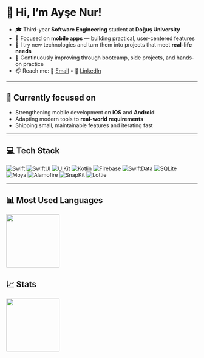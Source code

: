 # 👋 Hi, I’m Ayşe Nur!

- 🎓 Third-year **Software Engineering** student at **Doğuş University**
- 📱 Focused on **mobile apps** — building practical, user-centered features
- 🧪 I try new technologies and turn them into projects that meet **real-life needs**
- 🌱 Continuously improving through bootcamp, side projects, and hands-on practice
- 📫 Reach me: **📧** [Email](mailto:aysenurkendirciiss@gmail.com) • **💼** [LinkedIn](https://www.linkedin.com/in/ay%C5%9Fe-nur-kendirci-7b5294285/)

---

## 🎯 Currently focused on
- Strengthening mobile development on **iOS** and **Android**
- Adapting modern tools to **real-world requirements**
- Shipping small, maintainable features and iterating fast

---

## 💻 Tech Stack
<p>
  <img alt="Swift" src="https://img.shields.io/badge/Swift-FA7343?logo=swift&logoColor=white">
  <img alt="SwiftUI" src="https://img.shields.io/badge/SwiftUI-0A84FF?logo=swift&logoColor=white">
  <img alt="UIKit" src="https://img.shields.io/badge/UIKit-000000?logo=apple&logoColor=white">
  <img alt="Kotlin" src="https://img.shields.io/badge/Kotlin-7F52FF?logo=kotlin&logoColor=white">
  <img alt="Firebase" src="https://img.shields.io/badge/Firebase-FFCA28?logo=firebase&logoColor=black">
  <img alt="SwiftData" src="https://img.shields.io/badge/SwiftData-20232A?logo=swift&logoColor=white">
  <img alt="SQLite" src="https://img.shields.io/badge/SQLite-003B57?logo=sqlite&logoColor=white">
  <img alt="Moya" src="https://img.shields.io/badge/Moya-EE295B">
  <img alt="Alamofire" src="https://img.shields.io/badge/Alamofire-DD2C00">
  <img alt="SnapKit" src="https://img.shields.io/badge/SnapKit-1E90FF">
  <img alt="Lottie" src="https://img.shields.io/badge/Lottie-1E90FF">
</p>

---

## 📊 Most Used Languages
<p align="left">
  <img src="https://github-readme-stats.vercel.app/api/top-langs/?username=aysenurkendirci&layout=compact" height="140" />
</p>

## 📈 Stats
<p align="left">
  <img src="https://github-readme-stats.vercel.app/api?username=aysenurkendirci&show_icons=true" height="140" />
</p>
